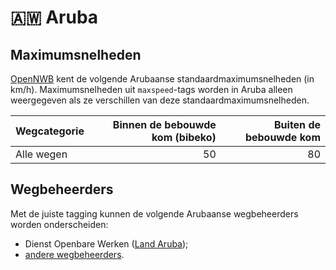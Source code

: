 # 🇦🇼 Aruba

Maximumsnelheden
----------------

[OpenNWB](../README.md) kent de volgende Arubaanse standaardmaximumsnelheden (in km/h).
Maximumsnelheden uit `maxspeed`-tags worden in Aruba alleen weergegeven als ze verschillen van deze standaardmaximumsnelheden.

| Wegcategorie | Binnen de bebouwde kom (bibeko) | Buiten de bebouwde kom |
| :----------- | ------------------------------: | ---------------------: |
| Alle wegen | 50 | 80 |

Wegbeheerders
-------------

Met de juiste tagging kunnen de volgende Arubaanse wegbeheerders worden onderscheiden:

* Dienst Openbare Werken ([Land Aruba](../road-operators/landen.md));
* [andere wegbeheerders](../road-operators/other.md).
